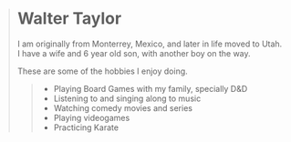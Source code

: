 
># Walter Taylor
>
> I am originally from Monterrey, Mexico, and later in life moved to Utah.  
> I have a wife and 6 year old son, with another boy on the way.
>
> These are some of the hobbies I enjoy doing.
>> - Playing Board Games with my family, specially D&D
>> - Listening to and singing along to music
>> - Watching comedy movies and series
>> - Playing videogames
>> - Practicing Karate